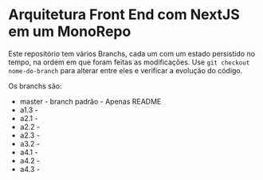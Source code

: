 # Arquitetura Front End com NextJS em um MonoRepo

Este repositório tem vários Branchs, cada um com um estado persistido no tempo, na ordem em que foram feitas as modificações. Use `git checkout nome-do-branch` para alterar entre eles e verificar a evolução do código.

Os branchs são:

-  master - branch padrão - Apenas README
-  a1.3 -
-  a2.1 -
-  a2.2 -
-  a2.3 -
-  a3.2 -
-  a4.1 -
-  a4.2 -
-  a4.3 -
